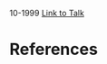 

10-1999
[Link to Talk](https://www.churchofjesuschrist.org/study/general-conference/1999/10/saturday-afternoon-session?lang=eng)



# References
